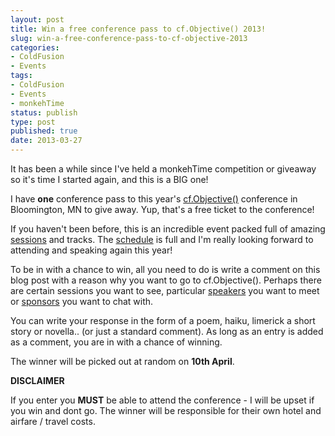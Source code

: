 ```yaml
---
layout: post
title: Win a free conference pass to cf.Objective() 2013!
slug: win-a-free-conference-pass-to-cf-objective-2013
categories:
- ColdFusion
- Events
tags:
- ColdFusion
- Events
- monkehTime
status: publish
type: post
published: true
date: 2013-03-27
---
```

<p>It has been a while since I've held a monkehTime competition or giveaway so it's time I started again, and this is a BIG one!</p>
<p>I have <strong>one</strong> conference pass to this year's <a title="cf.Objective() 2013" href="http://cfobjective.com/" target="_blank">cf.Objective()</a> conference in Bloomington, MN to give away. Yup, that's a free ticket to the conference!</p>
<p>If you haven't been before, this is an incredible event packed full of amazing <a title="cf.Objective() 2013 Sessions" href="http://cfobjective.com/sessions/" target="_blank">sessions</a> and tracks. The <a title="cf.Objective() 2013 Schedule" href="http://cfobjective.com/schedule/" target="_blank">schedule</a> is full and I'm really looking forward to attending and speaking again this year!</p>
<p>To be in with a chance to win, all you need to do is write a comment on this blog post with a reason why you want to go to cf.Objective(). Perhaps there are certain sessions you want to see, particular <a title="cf.Objective() 2013 Speakers" href="http://cfobjective.com/speakers/" target="_blank">speakers</a> you want to meet or <a title="cf.Objective() 2013 Sponsors" href="http://cfobjective.com/sponsors/" target="_blank">sponsors</a> you want to chat with.</p>
<p>You can write your response in the form of a poem, haiku, limerick a short story or novella.. (or just a standard comment). As long as an entry is added as a comment, you are in with a chance of winning.</p>
<p>The winner will be picked out at random on <strong>10th April</strong>.</p>
<p><strong>DISCLAIMER</strong></p>
<p>If you enter you <strong>MUST</strong> be able to attend the conference - I will be upset if you win and dont go. The winner will be responsible for their own hotel and airfare / travel costs.</p>
